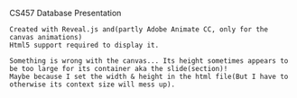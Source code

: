 CS457 Database Presentation

	Created with Reveal.js and(partly Adobe Animate CC, only for the canvas animations)
	Html5 support required to display it.
	
	Something is wrong with the canvas... Its height sometimes appears to be too large for its container aka the slide(section)!
	Maybe because I set the width & height in the html file(But I have to otherwise its context size will mess up).